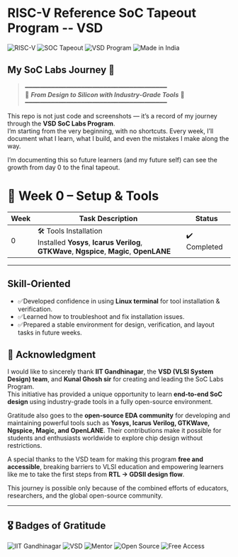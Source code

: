 # RISC-V Reference SoC Tapeout Program -- VSD
![RISC-V](https://img.shields.io/badge/RISC--V-Processor-blue?logo=risc-v&logoColor=white)
![SOC Tapeout](https://img.shields.io/badge/SoC-Tapeout-blue)
![VSD Program](https://img.shields.io/badge/VSD-Program-orange)
![Made in India](https://img.shields.io/badge/Made%20in-India-green?logo=india&logoColor=white)

## My SoC Labs Journey 🚀
> ━━━━━━━━━━━━━━━━━━━━━━━━━━━━━━━━━━━━━━  
> 🚀 ***From Design to Silicon with Industry-Grade Tools*** 🔧  
> ━━━━━━━━━━━━━━━━━━━━━━━━━━━━━━━━━━━━━━




This repo is not just code and screenshots — it’s a record of my journey through the **VSD SoC Labs Program**.  
I’m starting from the very beginning, with no shortcuts. Every week, I’ll document what I learn, what I build, and even the mistakes I make along the way. 

I’m documenting this so future learners (and my future self) can see the growth from day 0 to the final tapeout.

# 🚀 Week 0 – Setup & Tools

| Week | Task Description | Status |
|------|------------------|--------|
| 0 | 🛠️ Tools Installation <br> Installed **Yosys**, **Icarus Verilog**, **GTKWave**, **Ngspice**, **Magic**, **OpenLANE** | ✔️ Completed |

---


## Skill-Oriented

- ✅Developed confidence in using **Linux terminal** for tool installation & verification.
- ✅Learned how to troubleshoot and fix installation issues.
- ✅Prepared a stable environment for design, verification, and layout tasks in future weeks.


## 🙏 Acknowledgment

I would like to sincerely thank **IIT Gandhinagar**, the **VSD (VLSI System Design) team**, and **Kunal Ghosh sir** for creating and leading the SoC Labs Program.  
This initiative has provided a unique opportunity to learn **end-to-end SoC design** using industry-grade tools in a fully open-source environment.  

Gratitude also goes to the **open-source EDA community** for developing and maintaining powerful tools such as **Yosys, Icarus Verilog, GTKWave, Ngspice, Magic, and OpenLANE**. Their contributions make it possible for students and enthusiasts worldwide to explore chip design without restrictions.  

A special thanks to the VSD team for making this program **free and accessible**, breaking barriers to VLSI education and empowering learners like me to take the first steps from **RTL → GDSII design flow**.  

This journey is possible only because of the combined efforts of educators, researchers, and the global open-source community.  

---

## 🎖️ Badges of Gratitude
![IIT Gandhinagar](https://img.shields.io/badge/IIT-Gandhinagar-blue?style=for-the-badge&logo=google-scholar&logoColor=white)
![VSD](https://img.shields.io/badge/VSD-SoC%20Labs-orange?style=for-the-badge&logo=vercel&logoColor=white)
![Mentor](https://img.shields.io/badge/Mentor-Kunal%20Ghosh-red?style=for-the-badge&logo=github&logoColor=white)
![Open Source](https://img.shields.io/badge/Powered%20by-Open--Source-brightgreen?style=for-the-badge&logo=opensourceinitiative&logoColor=white)
![Free Access](https://img.shields.io/badge/100%25-Free-success?style=for-the-badge&logo=freelancer&logoColor=white)
